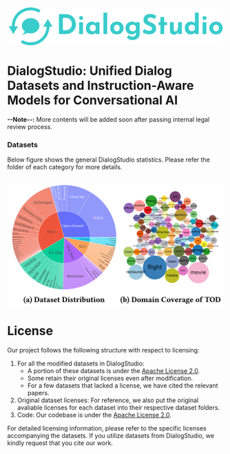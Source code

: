 <p align="center">
    <br>
    <img src="figures/logo.png" width="500"/>
    <br>
<p>
<!-- <div align="center">
<a href="">Benchmark</a>,
<a href="">Technical Report</a>,
<a href="">Documentation</a>,
<a href="">Jupyter Notebook Examples</a>,
<a href="">Blog</a>
</div> -->

# DialogStudio: Unified Dialog Datasets and Instruction-Aware Models for Conversational AI

**--Note--:** More contents will be added soon after passing internal legal review process. 

### Datasets
<!-- Check [DialogStudio_datasets.csv](https://docs.google.com/spreadsheets/d/10U9I4GoHFTYxl3OlzbbV0gmXerMT9Itn2MZs8t6AIK0/edit#gid=461625820) for all supported datasets. -->
Below figure shows the general DialogStudio statistics. Please refer the folder of each category for more details.
<p align="center">
    <br>
    <img src="figures/DialogStudio_Stats.png" width="700"/>
    <br>
<p>



# License

Our project follows the following structure with respect to licensing:

1. For all the modified datasets in DialogStudio: 
   - A portion of these datasets is under the [Apache License 2.0](https://www.apache.org/licenses/LICENSE-2.0).
   - Some retain their original licenses even after modification.
   - For a few datasets that lacked a license, we have cited the relevant papers.
2. Original dataset licenses: For reference, we also put the original avaliable licenses for each dataset into their respective dataset folders.
3. Code: Our codebase is under the [Apache License 2.0](https://www.apache.org/licenses/LICENSE-2.0).

For detailed licensing information, please refer to the specific licenses accompanying the datasets. If you utilize datasets from DialogStudio, we kindly request that you cite our work.
